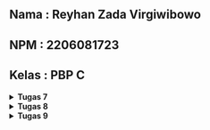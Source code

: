 ## Nama    : Reyhan Zada Virgiwibowo
## NPM     : 2206081723
## Kelas   : PBP C

<details>
<summary><b>Tugas 7</b></summary>

## 1. Apa perbedaan utama antara stateless dan stateful widget dalam konteks pengembangan aplikasi Flutter?

### Stateless Widgets:

- `Stateless Widget` dapat dikatakan sebagai widget statis yang berarti widget tersebut tidak berubah. Ketika sudah dibuat, widget-widget ini bersifat tidak berubah (immutable), yang berarti bahwa perubahan pada variabel, ikon, tombol, atau pengambilan data tidak akan memengaruhi keadaan aplikasi. Beberapa contohnya adalah Text, Icon, dan Image.

### Stateful Widgets:

- `Stateful Widget` merupakan widget yang dinamis. Statefuk widget dapat merubah tampilannya sesuai response dari events yang dipicu baik dari interaksi user maupun adanya variabel atau nilai baru yang didapat. Hal ini berarti bahwa keadaan aplikasi dapat berubah beberapa kali bergantung pada berbagai variabel, masukan, dan data. Stateful Widgets digunakan ketika antarmuka pengguna dapat berubah secara dinamis. Beberapa contohnya adalah CheckBox, RadioButton, Form, dan TextField.

## 2. Sebutkan seluruh widget yang kamu gunakan untuk menyelesaikan tugas ini dan jelaskan fungsinya masing-masing.

### Berikut adalah seluruh widget yang saya gunakan beserta fungsinya :
- `MyHomePage`: Widget utama yang berfungsi untuk mengatur struktur dari tampilan halaman utama
- `InventoryCard`: Widget untuk meletakkan setiap card tombol pada grid, menampilkan icon, text, warna, dan merespons interaksi pengguna dengan menampilkan SnackBar
- `Scaffold`: Membungkus halaman utama aplikasi dengan fitur seperti AppBar, body, dsb
- `ScaffoldMessenger`: Merupakan widget yang memungkinkan widget lain untuk menampilkan SnackBar, BottomSheet, dll., tanpa memerlukan akses langsung ke Scaffold
- `AppBar`: Menampilkan judul aplikasi dan fitur terkait app bar
- `SingleChildScrollView`: Memungkinkan konten untuk discroll jika melebihi ukuran layar
- `Padding`: Menambahkan ruang kosong (padding) di sekitar elemen tertentu dalam tata letak antarmuka pengguna
- `Column`: Mengatur anak-anaknya secara vertikal, sehingga widget ditempatkan satu per satu dari atas ke bawah
- `GridView`: Menampilkan anak-anaknya dalam bentuk grid dengan jumlah kolom yang ditentukan, memungkinkan penempatan widget dalam grid
- `Text`: Menampilkan teks
- `Icon`: Menampilkan ikon grafis.
- `Material`: Menerapkan efek material design pada widgetnya
- `InkWell`: Membuat area responsif ketika disentuh
- `Container`: Menyusun anak-anaknya dan memungkinkan konfigurasi padding, warna, dsb
  
## 3. Jelaskan bagaimana cara kamu mengimplementasikan checklist di atas secara step-by-step (bukan hanya sekadar mengikuti tutorial)

- Membuat proyek Flutter baru bernama `lontongistic` dengan menjalankan perintah `flutter create lontongistic`
- Membuat file baru `menu.dart` pada folder `lib` dan membuat Stateless Widget `MyHomePage` dengan menambahkan potongan kode berikut ke `menu.dart` :
```dart
class MyHomePage extends StatelessWidget {
  MyHomePage({Key? key}) : super(key: key);

  @override
  Widget build(BuildContext context) {
    return Scaffold(
      appBar: AppBar(
        title: const Text(
          'Lontongistic',
        ),
      ),
      body: SingleChildScrollView(
        // Widget wrapper yang dapat discroll
        child: Padding(
          padding: const EdgeInsets.all(10.0), // Set padding dari halaman
          child: Column(
            // Widget untuk menampilkan children secara vertikal
            children: <Widget>[
              const Padding(
                padding: EdgeInsets.only(top: 10.0, bottom: 10.0),
                // Widget Text untuk menampilkan tulisan dengan alignment center dan style yang sesuai
                child: Text(
                  'Lontongistic', // Text yang menandakan toko
                  textAlign: TextAlign.center,
                  style: TextStyle(
                    fontSize: 30,
                    fontWeight: FontWeight.bold,
                  ),
                ),
              ),
            ],
          ),
        ),
      ),
    );
  }
}
```
- Mengimport `menu.dart` ke `main.dart` dan mengedit `main.dart` agar menjalankan `menu.dart` saat aplikasi dijalankan
```dart
import 'package:flutter/material.dart';
import 'package:lontongistic/menu.dart';

void main() {
  runApp(const MyApp());
}

class MyApp extends StatelessWidget {
  const MyApp({super.key});

  // This widget is the root of your application.
  @override
  Widget build(BuildContext context) {
    return MaterialApp(
      title: 'Lontongistic',
      theme: ThemeData(
        colorScheme: ColorScheme.fromSeed(seedColor: Colors.indigo),
        useMaterial3: true,
      ),
      home: MyHomePage(),
    );
  }
}
```
- Membuat class untuk membuat button di `menu.dart`
```dart
...
class InventoryItem {
  final String name;
  final IconData icon;
  final Color color;

  InventoryItem(this.name, this.icon, this.color);
}
...
```
- Membuat button `Lihat Produk`, `Tambah Produk`, dan `Logout` serta mengumpulkannya ke dalam suatu list di dalam MyHomePage
```dart
class MyHomePage extends StatelessWidget {
  MyHomePage({Key? key}) : super(key: key);
  final List<InventoryItem> items = [
      InventoryItem("Lihat Produk", Icons.checklist, Colors.red),
      InventoryItem("Tambah Produk", Icons.add_shopping_cart, Colors.yellow),
      InventoryItem("Logout", Icons.logout, Colors.green),
    ];
...
...
```
- Membuat Widget `InventoryCard` sebagai struktur dari button `InventoryItem`
```dart
class InventoryCard extends StatelessWidget {
  final InventoryItem item;
  const InventoryCard(this.item, {super.key}); // Constructor

  @override
  Widget build(BuildContext context) {
    return Material(
      color: item.color,
      child: InkWell(
        child: Container(
          // Container untuk menyimpan Icon dan Text
          padding: const EdgeInsets.all(8),
          child: Center(
            child: Column(
              mainAxisAlignment: MainAxisAlignment.center,
              children: [
                Icon(
                  item.icon,
                  color: Colors.white,
                  size: 30.0,
                ),
                const Padding(padding: EdgeInsets.all(3)),
                Text(
                  item.name,
                  textAlign: TextAlign.center,
                  style: const TextStyle(color: Colors.white),
                ),
              ],
            ),
          ),
        ),
      ),
    );
  }
}
```
- Menambahkan `Gridview.count` pada widget `SingleChildScrollView` di dalam `MyHomePage` untuk menampilkan setiap tombol dalam bentuk grid dan menghubungkan tombol-tombol pada list `items` dengan widget `InventoryCard`.
```dart
class MyHomePage extends StatelessWidget {
...
Widget build(BuildContext context) {
  ...
  body: SingleChildScrollView(
    ....
     GridView.count(
        // Container pada card kita.
        primary: true,
        padding: const EdgeInsets.all(20),
        crossAxisSpacing: 10,
        mainAxisSpacing: 10,
        crossAxisCount: 3,
        shrinkWrap: true,
        children: items.map((InventoryItem item) {
          // Iterasi untuk setiap item
          return InventoryCard(item);
        }).toList(),
      ),
```

- Memunculkan `Snackbar` yang memuat tulisan "Kamu telah menekan tombol [Nama Tombol]" ketika tombol ditekan dengan menambahkan fungsi `onTap` pada `InkWell` di dalam InventoryCard yang akan memunculkan`SnackBar` dengan fungsi `showSnackBar` pada saat tombol ditekan
```dart
class InventoryCard extends StatelessWidget {
...
  child: InkWell(
        onTap: () {
          // Memunculkan SnackBar ketika diklik
          ScaffoldMessenger.of(context)
            ..hideCurrentSnackBar()
            ..showSnackBar(SnackBar(
                content: Text("Kamu telah menekan tombol ${item.name}!")));
        },
...
```

</details>
<details>
<summary><b>Tugas 8</b></summary>

## 1. Jelaskan perbedaan antara Navigator.push() dan Navigator.pushReplacement(), disertai dengan contoh mengenai penggunaan kedua metode tersebut yang tepat!

Method `push()` berfungsi untuk menambahkan suatu route ke dalam stack route yang dikelola oleh Navigator sehingga route yang ditambahkan akan berada di posisi paling atas dari stack. Sedangkan method `pushReplacement()` berfungsi untuk menghapus route yang sedang ditampilkan dan menggantikannya dengan route yang diberikan. Method `pushReplacement()` akan menghapus route yang berada di posisi paling atas dari stack dan digantikan oleh route yang baru.

Contoh :
Pada aplikasi saya, jika saya menggunakan `pushReplacement()` untuk memunculkan route Add Item, maka jika saya menekan tombol Back saat berada di route Add Item, sistem akan keluar dari aplikasi. Hal ini dikarenakan route yang memunculkan Main Page akan digantikan oleh route dari Add item.

Membuka home page dengan pushReplacement.
```dart
Navigator.pushReplacement(context, MaterialPageRoute( builder: (context) => MyHomePage()));
```

Membuka form Add Item dengan push.
```dart
Navigator.push(context, MaterialPageRoute( builder: (context) => AddItemFormPage()));
```

## 2. Jelaskan masing-masing layout widget pada Flutter dan konteks penggunaannya masing-masing!

`Container` : Bisa mengatur padding, margin, background, ukuran, dll. Berfungsi untuk menyimpan elemen-elemen secara flexible

`Row` : Digunakan untuk menempatkan widgets secara mendatar (Horizontal).

`Column` : Digunakan untuk menempatkan widgets secara vertikal. 

`Stack` : Digunakan untuk menempatkan widgets secara bertumpuk.

`ListView`: Mengatur agar semua widget-widget dapat di-scroll.

`GridView` : Menyusun widget-widet dalam bentuk grid dan ditampilkan dalam susunan baris dan kolom (Seperti tabel).

`Expanded / Flexible` : Digunakan dalam Row, Column, atau flex untuk meluaskan widget didalamnya.

`SizedBox` : Menyimpan dalam bentuk box yang memiliki ukuran widget yang telah ditentukan. Jika memiliki child, maka ia akan memiliki ukuran yang bergantung pada ukuran parentnya.

`Card` : Menampilkan widget dalam bentuk kartu, digunakan untuk menampilkan informasi yang terkelompok.

## 3. Sebutkan apa saja elemen input pada form yang kamu pakai pada tugas kali ini dan jelaskan mengapa kamu menggunakan elemen input tersebut!

Pada tugas ini, saya menggunakan `TextFormField` untuk mengambil input nama, jumlah, kategori, dan deskripsi dari item yang akan di simpan pada aplikasi saya. Alasan saya menggunakan TextFormField adalah karena widget ini memungkinkan pengguna untuk memasukkan teks dan juga dapat membantu menangani validasi data (Mengatasi data kosong atau data tidak valid).

## 4. Bagaimana penerapan clean architecture pada aplikasi Flutter?

Penerapan Clean Architecture pada aplikasi Flutter terdiri dari tiga lapisan utama: Domain Layer, Data Layer, dan Presentation Layer.

1. Presentation Layer (UI)
Presentation Layer berinteraksi langsung dengan pengguna dan berisi komponen-komponen User Interface seperti widgets, screens, dan views.

2. Domain Layer (Business Logic)
Domain Layer merepresentasikan "Business Logic" utama dari aplikasi dan biasanya berisi models dan methods. Pada layer ini lah data akan dioperasikan dan diolah.

3. Data Layer
Data Layer bertanggung jawab untuk menyediakan dan menyimpan data dari berbagai sumber seperti API, database, file lokal, dll.


## 5. Jelaskan bagaimana cara kamu mengimplementasikan checklist di atas secara step-by-step! (bukan hanya sekadar mengikuti tutorial)

### 1. Membuat halaman form untuk menambahkan item ke Inventory

- Membuat file untuk form bernama `add_item_form.dart`

- Menggunakan `TextFormField` sebagai input untuk field `name`, `amount`, `category`, dan `description` serta melakukan validasi

```dart
Padding( // Input name
  padding: const EdgeInsets.all(8.0),
  child: TextFormField(
    decoration: InputDecoration(
      hintText: "Item Name",
      labelText: "Item Name",
      border: OutlineInputBorder(
        borderRadius: BorderRadius.circular(5.0),
      ),
    ),
    onChanged: (String? value) {
      setState(() {
        _name = value!;
      });
    },
    validator: (String? value) {
      if (value == null || value.isEmpty) {
        return "Name cannot be empty!";
      }
      return null;
    },
  ),
),
Padding( // Input amount
  padding: const EdgeInsets.all(8.0),
  child: TextFormField(
    decoration: InputDecoration(
      hintText: "Amount",
      labelText: "Amount",
      border: OutlineInputBorder(
        borderRadius: BorderRadius.circular(5.0),
      ),
    ),
    onChanged: (String? value) {
      setState(() {
        _amount = int.parse(value!);
      });
    },
    validator: (String? value) {
      if (value == null || value.isEmpty) {
        return "Amount cannot be empty!";
      }
      if (int.tryParse(value) == null) {
        return "Amount has to be an integer!";
      }
      return null;
    },
  ),
),
Padding( // Input category
  padding: const EdgeInsets.all(8.0),
  child: TextFormField(
    decoration: InputDecoration(
      hintText: "Category",
      labelText: "Category",
      border: OutlineInputBorder(
        borderRadius: BorderRadius.circular(5.0),
      ),
    ),
    onChanged: (String? value) {
      setState(() {
        _category = value!;
      });
    },
    validator: (String? value) {
      if (value == null || value.isEmpty) {
        return "Category cannot be empty!";
      }
      return null;
    },
  ),
),
Padding( // Input description
  padding: const EdgeInsets.all(8.0),
  child: TextFormField(
    decoration: InputDecoration(
      hintText: "Description",
      labelText: "Description",
      border: OutlineInputBorder(
        borderRadius: BorderRadius.circular(5.0),
      ),
    ),
    onChanged: (String? value) {
      setState(() {
        _description = value!;
      });
    },
    validator: (String? value) {
      if (value == null || value.isEmpty) {
        return "Description cannot be empty!";
      }
      return null;
    },
  ),
),
```

- Membuat tombol save untuk menyimpan item ke penyimpanan list pada `inventory_list.dart` 

```dart
// Tombol Save
child: ElevatedButton(
  style: ButtonStyle(
    backgroundColor:
        MaterialStateProperty.all(Colors.lightGreen),
  ),
  onPressed: () {
    if (_formKey.currentState!.validate()) {
      InventoryList.items.add(Item(
        name: _name,
        amount: _amount,
        category: _category,
        description: _description,
      ));
    }
  }
  child: const Text(
    "Save",
    style: TextStyle(color: Colors.white),
  ),
),
```

### 2. Mengarahkan pengguna ke halaman form saat menekan tombol `Add Item`

- Melakukan push saat button di tap menuju halaman form

```dart
onTap: () {
  ...
  // Navigate ke route yang sesuai (tergantung jenis tombol)
  if (item.name == "Add Item") {
    Navigator.push(context, MaterialPageRoute(builder: (context) => const AddItemFormPage()));
  }
}
```

### 3. Memunculkan data sesuai dari form yang telah diisi

- Memunculkan popup message yang menunjukan data yang telah diisi pada form

```dart
// Jika tombol save di tekan
onPressed: () {
  if (_formKey.currentState!.validate()) {
      showDialog(
        context: context,
        builder: (context) {
          return AlertDialog(
            title: const Text('Your item has been saved!'),
            content: SingleChildScrollView(
            child: Column(
              crossAxisAlignment:
                  CrossAxisAlignment.start,
              children: [
                Text('Name: $_name'), // Memunculkan nama
                Text('Amount: $_amount'), // Memunculkan amount
                Text('Category: $_category'), // Memunculkan category
                Text('Description: $_description') // Memunculkan deskripsi
              ],
            ),
          ),
        )
      }
    ) 
  }
}

```

### 4.Menambahkan drawer untuk navigasi

- Membuat folder baru di dalam `lib` bernama `widgets` dan buat file baru bernama `left_drawer.dart`

- Membuat widget LeftDrawer yang memiliki 3 tombol untuk routing ke `Main Page`, `Add Item`, dan `Your Inventory`

```dart
class LeftDrawer extends StatelessWidget {
  const LeftDrawer({super.key});

  @override
  Widget build(BuildContext context) {
    return Drawer(
      child: ListView(
        children: [
          const DrawerHeader(
            decoration: BoxDecoration(
              color: Colors.lightGreen,
            ),
            child: Column(
              children: [
                Text(
                  'Lontongistic',
                  textAlign: TextAlign.center,
                  style: TextStyle(
                    fontSize: 30,
                    fontWeight: FontWeight.bold,
                    color: Colors.white,
                  ),
                ),
                Padding(padding: EdgeInsets.all(10)),
                Text(
                  'Your digital inventory maestro!',
                  textAlign: TextAlign.center,
                  style: TextStyle(
                    fontSize: 15,
                    fontWeight: FontWeight.normal,
                    color: Colors.white
                  ),
                ),
              ],
            ),
          ),
          ListTile(
            leading: const Icon(Icons.home_outlined),
            title: const Text('Main Page'),
            // Bagian redirection ke MyHomePage
            onTap: () {
              Navigator.pushReplacement(
                  context,
                  MaterialPageRoute(
                    builder: (context) => MyHomePage(),
                  ));
            },
          ),
          ListTile(
            leading: const Icon(Icons.add_box_outlined),
            title: const Text('Add Item'),
            // Bagian redirection ke AddItemFormPage
            onTap: () {
              Navigator.push(
                context,
                MaterialPageRoute(
                  builder: (context) => const AddItemFormPage(),
                ));
            },
          ),
          ListTile(
            leading: const Icon(Icons.list),
            title: const Text('Your Inventory'),
            // Bagian redirection ke InventoryList
            onTap: () {
              Navigator.push(
                context,
                MaterialPageRoute(
                  builder: (context) => const InventoryList(),
                ),
              );
            },
          ),
        ],
      ),
    );
  }
}
```
</details>
<details>
<summary><b>Tugas 9</b></summary>

## 1. Apakah bisa kita melakukan pengambilan data JSON tanpa membuat model terlebih dahulu? Jika iya, apakah hal tersebut lebih baik daripada membuat model sebelum melakukan pengambilan data JSON?

Bisa, kita dapat mengambil data JSON tanpa membuat model dengan menggunakan tipe data Map<String, dynamic> pada flutter untuk mengambil data JSON secara dinamis, namun cara ini dapat dikatakan kurang efekti karena tidak ada pengecekan tipe data selama pengambilan data JSON. Pembuatan model akan memperjelas struktur data yang diambil dari JSON, dan meningkatkan keamanan saat kompilasi, dan mempermudah pengelolaan data.

## 2. Jelaskan fungsi dari CookieRequest dan jelaskan mengapa instance CookieRequest perlu untuk dibagikan ke semua komponen di aplikasi Flutter.

CookieRequest merupakan salah satu bagian dari http package pada Flutter yang digunakan untuk mengelola permintaan HTTP. CookieRequest dapat mengatur dan menyimpan informasi tentang cookie, yang kemudian dapat digunakan untuk berinteraksi dengan server. Alasan mengapa instance CookieRequest perlu dibagikan ke semua komponen pada aplikasi Flutter adalah agar semua komponen di aplikasi Flutter dapat berbagi informasi cookie yang sama dan mencegah adanya kesalahan dalam managemen cookie.

## 3. Jelaskan mekanisme pengambilan data dari JSON hingga dapat ditampilkan pada Flutter.

- Menggunakan http.Client untuk membuat permintaan HTTP (GET atau POST) ke server.
- Menerima data dan mendeserialisasi JSON dari server.
- Membuat model atau parsing dinamis untuk mengonversi data JSON menjadi objek Dart.
- Menampilkan data dari objek dalam widget Flutter.

## 4. Jelaskan mekanisme autentikasi dari input data akun pada Flutter ke Django hingga selesainya proses autentikasi oleh Django dan tampilnya menu pada Flutter.

- Pengguna memasukan informasi akun seperti username dan password yang akan diambil oleh aplikasi Flutter
- Aplikasi flutter akan mengirikan permintaan melalui HTTP POST ke server Django yang berisi informasi pengguna
- Server Django akan menerima dan melakukan proses autentikasi serta validasi akun. Jika valid, maka Django akan membuat token sesi untuk dikirimkan kepada aplikasi Flutter.
- Aplikasi Flutter akan menerima token sesi dari server Django dan disimpan untuk penggunaan selanjutnya.
- Setelah tahap autentikasi berhasil, aplikasi Flutter akan kembali ke halaman utama menggunakan Navigator dan menampilkan halaman dengan informasi yang sesuai kepada pengguna.

## 5. Sebutkan seluruh widget yang kamu pakai pada tugas ini dan jelaskan fungsinya masing-masing.

- `Scaffold`: Struktur dasar halaman

- `Container` : Bisa mengatur padding, margin, background, ukuran, dll. Berfungsi untuk menyimpan elemen-elemen secara flexible

- `AppBar`: Menampilkan judul aplikasi dan mengatur warna latar belakang serta teks.

- `ElevatedButton`: Membuat tombol dengan tampilan yang lebih tinggi.

- `Form`: Membungkus elemen-elemen input untuk validasi dan manipulasi data.

- `TextFormField`: Mengambil input teks dari pengguna.

- `Text`: Menampilkan teks.

- `Drawer`: Menyediakan struktur untuk menu navigasi.

- `Column`: Menempatkan widgets atau item secara vertikal.

- `ListView`: Mengatur agar semua widget-widget dapat di-scroll.

- `ListTile`: Item dalam ListView

- `Navigator`: Menangani perpindahan halaman saat item menu dipilih.

- `MaterialPageRoute`: Mengatur transisi antar halaman.

- `Material`: Lapisan dasar untuk InkWell dengan efek elevasi dan respons sentuhan.

- `InkWell`: Area responsif terhadap sentuhan dengan efek visual.

- `Container`: Menyimpan ikon dan teks dengan memberikan jarak dan mengatur tata letak.

- `Card`: Mengelompokkan informasi item dalam tampilan kartu dengan bayangan dan sudut bulat.

- `CircularProgressIndicator`: Indikator loading sementara data produk diambil.

- `SingleChildScrollView`: Memberikan kemampuan scroll pada halaman.

- `GridView.count`: Tata letak grid dengan jumlah kolom yang dapat diatur.

- `Future`: Representasi nilai atau kesalahan yang mungkin terjadi di masa depan.

- `FutureBuilder`: Mengelola state Future untuk menangani data asynchronous.

## 6. Jelaskan bagaimana cara kamu mengimplementasikan checklist di atas secara step-by-step! (bukan hanya sekadar mengikuti tutorial).

### Membuat halaman login pada proyek tugas Flutter dan Mengintegrasikan sistem autentikasi Django dengan proyek tugas Flutter.

- Membuat `django-app` baru bernama `authentication` dan menambahkan app tersebut ke dalam `INSTALLED_APPS` pada settings.py di folder project utama
- Menginstall `django-cors-headers` dan menambahkannya juga ke `INSTALLED_APPS` pada settings.py di folder project utama
- `Menambahkan `'corsheaders.middleware.CorsMiddleware'` dan juga variabel-variabel berikut ke settings.py
```python
CORS_ALLOW_ALL_ORIGINS = True
CORS_ALLOW_CREDENTIALS = True
CSRF_COOKIE_SECURE = True
SESSION_COOKIE_SECURE = True
CSRF_COOKIE_SAMESITE = 'None'
SESSION_COOKIE_SAMESITE = 'None'
``` 
- Membuat `views.py` pada app authentication yang berisi function untuk login
```python
from django.shortcuts import render
from django.contrib.auth import authenticate, login as auth_login
from django.http import JsonResponse
from django.views.decorators.csrf import csrf_exempt

@csrf_exempt
def login(request):
    username = request.POST['username']
    password = request.POST['password']
    user = authenticate(username=username, password=password)
    if user is not None:
        if user.is_active:
            auth_login(request, user)
            # Status login sukses.
            return JsonResponse({
                "username": user.username,
                "status": True,
                "message": "Login sukses!"
                # Tambahkan data lainnya jika ingin mengirim data ke Flutter.
            }, status=200)
        else:
            return JsonResponse({
                "status": False,
                "message": "Login gagal, akun dinonaktifkan."
            }, status=401)

    else:
        return JsonResponse({
            "status": False,
            "message": "Login gagal, periksa kembali email atau kata sandi."
        }, status=401)
```
- Membuat file `urls.py` untuk URL routing pada folder `authentication` dan menambahkan path dari `urls.py` pada authentication ke urls.py pada folder project utama

urls.py pada folder authentication
```python
from django.urls import path
from authentication.views import login

app_name = 'authentication'

urlpatterns = [
    path('login/', login, name='login'),
]
```

urls.py pada folder project utama
```python
from django.contrib import admin
from django.urls import path, include

urlpatterns = [
    path('', include('main.urls')),
    path('auth/', include('authentication.urls')),
    path('admin/', admin.site.urls)
]
```

- Pada aplikasi Flutter, instal package berikut :
```
flutter pub add provider
flutter pub add pbp_django_auth
```

- Memodifikasi root widget pada main.dart agar `CookieRequest` tersedia untuk semua child widgets menggunakan `Provider`.
```dart
class MyApp extends StatelessWidget {
    const MyApp({Key? key}) : super(key: key);

    @override
    Widget build(BuildContext context) {
        return Provider(
            create: (_) {
                CookieRequest request = CookieRequest();
                return request;
            },
            child: MaterialApp(
                title: 'Lontongistic',
                theme: ThemeData(
                    colorScheme: ColorScheme.fromSeed(seedColor: Colors.lightGreen),
                    useMaterial3: true,
                ),
                home: LoginPage(),
            ),
        );
    }
}
```

- Membuat file `login.dart` pada folder screen sebagai halaman untuk login
```dart
// ignore_for_file: use_build_context_synchronously, library_private_types_in_public_api

import 'package:lontongistic/screens/menu.dart';
import 'package:flutter/material.dart';
import 'package:pbp_django_auth/pbp_django_auth.dart';
import 'package:provider/provider.dart';

void main() {
    runApp(const LoginApp());
}

class LoginApp extends StatelessWidget {
const LoginApp({super.key});

@override
Widget build(BuildContext context) {
    return MaterialApp(
        title: 'Login',
        theme: ThemeData(
            primarySwatch: Colors.blue,
    ),
    home: const LoginPage(),
    );
    }
}

class LoginPage extends StatefulWidget {
    const LoginPage({super.key});

    @override
    _LoginPageState createState() => _LoginPageState();
}

class _LoginPageState extends State<LoginPage> {
    final TextEditingController _usernameController = TextEditingController();
    final TextEditingController _passwordController = TextEditingController();

    @override
    Widget build(BuildContext context) {
        final request = context.watch<CookieRequest>();
        return Scaffold(
            appBar: AppBar(
                title: const Text('Login'),
            ),
            body: Container(
                padding: const EdgeInsets.all(16.0),
                child: Column(
                    mainAxisAlignment: MainAxisAlignment.center,
                    children: [
                        TextField(
                            controller: _usernameController,
                            decoration: const InputDecoration(
                                labelText: 'Username',
                            ),
                        ),
                        const SizedBox(height: 12.0),
                        TextField(
                            controller: _passwordController,
                            decoration: const InputDecoration(
                                labelText: 'Password',
                            ),
                            obscureText: true,
                        ),
                        const SizedBox(height: 24.0),
                        ElevatedButton(
                            onPressed: () async {
                                String username = _usernameController.text;
                                String password = _passwordController.text;

                                // Cek kredensial
                                // Untuk menyambungkan Android emulator dengan Django pada localhost,
                                // gunakan URL http://10.0.2.2/
                                final response = await request.login("https://reyhan-zada-tugas.pbp.cs.ui.ac.id/auth/login/", {
                                'username': username,
                                'password': password,
                                });
                    
                                if (request.loggedIn) {
                                    String message = response['message'];
                                    String uname = response['username'];
                                    Navigator.pushReplacement(
                                        context,
                                        MaterialPageRoute(builder: (context) => MyHomePage()),
                                    );
                                    ScaffoldMessenger.of(context)
                                        ..hideCurrentSnackBar()
                                        ..showSnackBar(
                                            SnackBar(content: Text("$message Selamat datang, $uname.")));
                                    } else {
                                    showDialog(
                                        context: context,
                                        builder: (context) => AlertDialog(
                                            title: const Text('Login Gagal'),
                                            content:
                                                Text(response['message']),
                                            actions: [
                                                TextButton(
                                                    child: const Text('OK'),
                                                    onPressed: () {
                                                        Navigator.pop(context);
                                                    },
                                                ),
                                            ],
                                        ),
                                    );
                                }
                            },
                            child: const Text('Login'),
                        ),
                    ],
                ),
            ),
        );
    }
}
```
### Membuat model kustom sesuai dengan proyek aplikasi Django.

- Mengambil endpoint JSON pada tugas sebelumnya dengan menjalankan `localhost:8000/json` setelah menjalankan server, dan menggunakan website `Quicktype` untuk mengubahnya kedalam bahasa Dart.

- Membuat folder baru bernama `models` dan membuat file `item.dart` sebagai model dan menambahkan kode dari website `Quicktype`:

```dart
// To parse this JSON data, do
//
//     final Item = ItemFromJson(jsonString);

import 'dart:convert';

List<Item> itemFromJson(String str) => List<Item>.from(json.decode(str).map((x) => Item.fromJson(x)));

String itemToJson(List<Item> data) => json.encode(List<dynamic>.from(data.map((x) => x.toJson())));

class Item {
    String model;
    int pk;
    Fields fields;

    Item({
        required this.model,
        required this.pk,
        required this.fields,
    });

    factory Item.fromJson(Map<String, dynamic> json) => Item(
        model: json["model"],
        pk: json["pk"],
        fields: Fields.fromJson(json["fields"]),
    );

    Map<String, dynamic> toJson() => {
        "model": model,
        "pk": pk,
        "fields": fields.toJson(),
    };
}

class Fields {
    int user;
    String name;
    int amount;
    String description;
    String category;
    DateTime dateAdded;

    Fields({
        required this.user,
        required this.name,
        required this.amount,
        required this.description,
        required this.category,
        required this.dateAdded,
    });

    factory Fields.fromJson(Map<String, dynamic> json) => Fields(
        user: json["user"],
        name: json["name"],
        amount: json["amount"],
        description: json["description"],
        category: json["category"],
        dateAdded: DateTime.parse(json["date_added"]),
    );

    Map<String, dynamic> toJson() => {
        "user": user,
        "name": name,
        "amount": amount,
        "description": description,
        "category": category,
        "date_added": dateAdded.toIso8601String(),
    };
}
```
- ### Membuat halaman yang berisi daftar semua item yang terdapat pada endpoint JSON di Django yang telah kamu deploy.

- Menambahkan package http dengan menjalankan `flutter pub add http` pada terminal Flutter

- Menambahkan kode berikut untuk memperbolehkan akses Internet pada aplikasi Flutter yang akan dibuat :

```xml
...
    <application>
    ...
    </application>
    <!-- Required to fetch data from the Internet. -->
    <uses-permission android:name="android.permission.INTERNET" />
...
```

- Memuat file `list_item.dart` pada `lib/screens` dan import library yang diperlukan sehingga berisi seperti berikut :

  ```dart
  // ignore_for_file: library_private_types_in_public_api, non_constant_identifier_names

  import 'package:flutter/material.dart';
  import 'package:http/http.dart' as http;
  import 'dart:convert';
  import 'package:lontongistic/models/item.dart';
  import 'package:lontongistic/screens/detail_item.dart';
  import 'package:lontongistic/widgets/left_drawer.dart';

  class ItemPage extends StatefulWidget {
      const ItemPage({Key? key}) : super(key: key);

      @override
      _ItemPageState createState() => _ItemPageState();
  }

  class _ItemPageState extends State<ItemPage> {
  Future<List<Item>> fetchitem() async {
      var url = Uri.parse(
          'https://reyhan-zada-tugas.pbp.cs.ui.ac.id/json/');
      var response = await http.get(
          url,
          headers: {"Content-Type": "application/json"},
      );

      // melakukan decode response menjadi bentuk json
      var data = jsonDecode(utf8.decode(response.bodyBytes));

      // melakukan konversi data json menjadi object item
      List<Item> list_item = [];
      for (var d in data) {
          if (d != null) {
              list_item.add(Item.fromJson(d));
          }
      }
      return list_item;
  }

  @override
  Widget build(BuildContext context) {
      return Scaffold(
          appBar: AppBar(
          title: const Text('Item'),
          ),
          drawer: const LeftDrawer(),
          body: FutureBuilder(
              future: fetchitem(),
              builder: (context, AsyncSnapshot snapshot) {
                  if (snapshot.data == null) {
                      return const Center(child: CircularProgressIndicator());
                  } else {
                      if (!snapshot.hasData) {
                      return const Column(
                          children: [
                          Text(
                              "There's no item.",
                              style:
                                  TextStyle(color: Color(0xff59A5D8), fontSize: 20),
                          ),
                          SizedBox(height: 8),
                          ],
                      );
                  } else {
                      return ListView.builder(
                          itemCount: snapshot.data!.length,
                          itemBuilder: (_, index) => Container(
                                  margin: const EdgeInsets.symmetric(
                                      horizontal: 16, vertical: 12),
                                  padding: const EdgeInsets.all(20.0),
                                  child: InkWell(
                                    onTap: () => {
                                      Navigator.push(
                                        context, 
                                        MaterialPageRoute(builder: (context) => DetailItem(snapshot.data![index])))
                                    },
                                    child: Column(
                                      mainAxisAlignment: MainAxisAlignment.start,
                                      crossAxisAlignment: CrossAxisAlignment.start,
                                      children: [
                                          Text(
                                          "${snapshot.data![index].fields.name}",
                                          style: const TextStyle(
                                              fontSize: 18.0,
                                              fontWeight: FontWeight.bold,
                                          ),
                                          ),
                                          const SizedBox(height: 10),
                                          Text("Amount : ${snapshot.data![index].fields.amount}"),
                                      ],
                                      ),
                                  )
                              ));
                      }
                  }
              }));
      }
  }
  ```
 - Mengubah fungsi tombol `Lihat Produk` pada `inventory_button.dart` agar melakukan redirection ke halaman `ProductPage` :

  ```dart
  else if(item.name == "Your Inventory") {
              Navigator.push(context, MaterialPageRoute(builder: (context) => const ItemPage()));
            }
  ```

  -  ### Tampilkan name, amount, dan description dari masing-masing item pada halaman ini.
  ```dart
   child: Column(
    mainAxisAlignment: MainAxisAlignment.start,
    crossAxisAlignment: CrossAxisAlignment.start,
    children: [
        Text(
        "${snapshot.data![index].fields.name}",
        style: const TextStyle(
            fontSize: 18.0,
            fontWeight: FontWeight.bold,
        ),
        ),
        const SizedBox(height: 10),
        Text("Amount : ${snapshot.data![index].fields.amount}"),
    ],
    ),
  ```

- ### Membuat halaman detail untuk setiap item yang terdapat pada halaman daftar Item.
  - Membuat file baru pada folder `screens` bernama `detail_item.dart` yang berisi details dari item:
  ```dart
    // ignore_for_file: unnecessary_string_interpolations, prefer_const_constructors

  import 'package:flutter/material.dart';
  import 'package:lontongistic/models/item.dart';
  import 'package:lontongistic/screens/list_item.dart';
  import 'package:lontongistic/widgets/left_drawer.dart';

  class DetailItem extends StatelessWidget {
    final Item item;

    const DetailItem(this.item, {super.key});

    @override
    Widget build(BuildContext context){
      return Scaffold(
        appBar: AppBar(
          title: const Text(
            'Lontongistic',
          ),
          backgroundColor: Colors.lightGreen,
          foregroundColor: Colors.white,
        ),
        drawer: LeftDrawer(),
        body: Padding(
          padding: EdgeInsets.all(5),
          child : Column(
            crossAxisAlignment: CrossAxisAlignment.start,
            children: [
              const SizedBox(height : 10),
              Text("Amount : ${item.fields.amount}"),
              Text("Category : ${item.fields.category}"),
              Text("Date Added : ${item.fields.dateAdded}"),
              const SizedBox(height: 10),
              Text("${item.fields.description}"),
              Align(
                alignment: Alignment.bottomCenter,
                child: Padding(
                  padding: const EdgeInsets.all(8.0),
                  child: ElevatedButton(
                    style: ButtonStyle(
                      backgroundColor:
                          MaterialStateProperty.all(Colors.lightGreen),
                    ),
                    onPressed: (){
                      Navigator.push(
                        context, 
                        MaterialPageRoute(builder: (context) => ItemPage()));
                    },
                    child: const Text(
                      "Back",
                      style: TextStyle(color: Colors.white),
                    ),
                  ),
                ),
              ),
            ],
          ), 
        )
      );
    }
  }
  ```
  - ### Halaman ini dapat diakses dengan menekan salah satu item pada halaman daftar Item.
  
  - Membuat tombol untuk pergi ke halaman `detail_item.dart` pada `list_item.dart`:
  ```dart
  child: InkWell(
    onTap: () => {
      Navigator.push(
        context, 
        MaterialPageRoute(builder: (context) => DetailItem(snapshot.data![index])))
    },
  )
  ```
  - ### Tampilkan seluruh atribut pada model item kamu pada halaman ini.
    ```dart
    body: Padding(
      padding: EdgeInsets.all(5),
      child: Column(
        crossAxisAlignment: CrossAxisAlignment.start,
        children: [
          const SizedBox(height : 10),
          Text("Amount : ${item.fields.amount}"),
          Text("Category : ${item.fields.category}"),
          Text("Date Added : ${item.fields.dateAdded}"),
          const SizedBox(height: 10),
          Text("${item.fields.description}"),
        ],
      )
    )
    ```
  - ### Tambahkan tombol untuk kembali ke halaman daftar item.
  ```dart
    child: ElevatedButton(
      style: ButtonStyle(
        backgroundColor:
            MaterialStateProperty.all(Colors.lightGreen),
      ),
      onPressed: (){
        Navigator.push(
          context, 
          MaterialPageRoute(builder: (context) => ItemPage()));
      },
        child: const Text(
        "Back",
        style: TextStyle(color: Colors.white),
      ),
    ),
  ```


</details>







